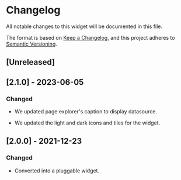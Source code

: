 # Changelog

All notable changes to this widget will be documented in this file.

The format is based on [Keep a Changelog](https://keepachangelog.com/en/1.0.0/), and this project adheres to [Semantic Versioning](https://semver.org/spec/v2.0.0.html).

## [Unreleased]

## [2.1.0] - 2023-06-05

### Changed

-   We updated page explorer's caption to display datasource.

-   We updated the light and dark icons and tiles for the widget.

## [2.0.0] - 2021-12-23

### Changed

-   Converted into a pluggable widget.
